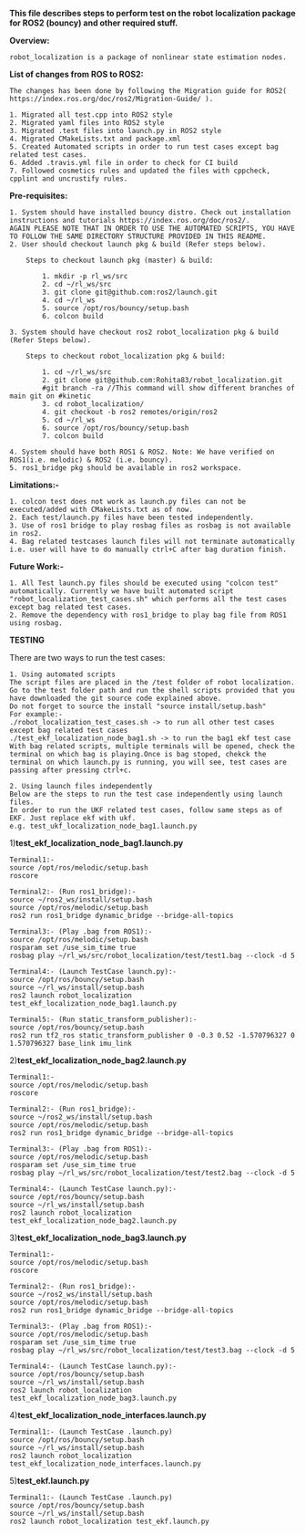 
**This file describes steps to perform test on the robot localization package for ROS2 (bouncy) and other required stuff.**

**Overview:**

	robot_localization is a package of nonlinear state estimation nodes.

**List of changes from ROS to ROS2:**

	The changes has been done by following the Migration guide for ROS2( https://index.ros.org/doc/ros2/Migration-Guide/ ).

	1. Migrated all test.cpp into ROS2 style
	2. Migrated yaml files into ROS2 style
	3. Migrated .test files into launch.py in ROS2 style
	4. Migrated CMakeLists.txt and package.xml
	5. Created Automated scripts in order to run test cases except bag related test cases.
	6. Added .travis.yml file in order to check for CI build
	7. Followed cosmetics rules and updated the files with cppcheck, cpplint and uncrustify rules.

**Pre-requisites:**

	1. System should have installed bouncy distro. Check out installation instructions and tutorials https://index.ros.org/doc/ros2/.
	AGAIN PLEASE NOTE THAT IN ORDER TO USE THE AUTOMATED SCRIPTS, YOU HAVE TO FOLLOW THE SAME DIRECTORY STRUCTURE PROVIDED IN THIS README.
	2. User should checkout launch pkg & build (Refer steps below).

		Steps to checkout launch pkg (master) & build:

			1. mkdir -p rl_ws/src
			2. cd ~/rl_ws/src
			3. git clone git@github.com:ros2/launch.git
			4. cd ~/rl_ws 
			5. source /opt/ros/bouncy/setup.bash
			6. colcon build

	3. System should have checkout ros2 robot_localization pkg & build (Refer Steps below).

		Steps to checkout robot_localization pkg & build:

			1. cd ~/rl_ws/src
			2. git clone git@github.com:Rohita83/robot_localization.git
			#git branch -ra //This command will show different branches of main git on #kinetic
			3. cd robot_localization/
			4. git checkout -b ros2 remotes/origin/ros2
			5. cd ~/rl_ws
			6. source /opt/ros/bouncy/setup.bash
			7. colcon build

	4. System should have both ROS1 & ROS2. Note: We have verified on ROS1(i.e. melodic) & ROS2 (i.e. bouncy).
	5. ros1_bridge pkg should be available in ros2 workspace.

**Limitations:-** 

	1. colcon test does not work as launch.py files can not be executed/added with CMakeLists.txt as of now.
	2. Each test/launch.py files have been tested independently.
	3. Use of ros1 bridge to play rosbag files as rosbag is not available in ros2.
	4. Bag related testcases launch files will not terminate automatically i.e. user will have to do manually ctrl+C after bag duration finish.

**Future Work:-**

	1. All Test launch.py files should be executed using "colcon test" automatically. Currently we have built automated script "robot_localization_test_cases.sh" which performs all the test cases except bag related test cases.
	2. Remove the dependency with ros1_bridge to play bag file from ROS1 using rosbag.

**TESTING**

There are two ways to run the test cases:

	1. Using automated scripts
	The script files are placed in the /test folder of robot localization.
	Go to the test folder path and run the shell scripts provided that you have downloaded the git source code explained above.
	Do not forget to source the install "source install/setup.bash"
	For example:-
	./robot_localization_test_cases.sh -> to run all other test cases except bag related test cases
	./test_ekf_localization_node_bag1.sh -> to run the bag1 ekf test case
	With bag related scripts, multiple terminals will be opened, check the terminal on which bag is playing.Once is bag stoped, chekck the terminal on which launch.py is running, you will see, test cases are passing after pressing ctrl+c.

	2. Using launch files independently
	Below are the steps to run the test case independently using launch files.
	In order to run the UKF related test cases, follow same steps as of EKF. Just replace ekf with ukf.
	e.g. test_ukf_localization_node_bag1.launch.py

1)**test_ekf_localization_node_bag1.launch.py**

	Terminal1:-
	source /opt/ros/melodic/setup.bash
	roscore

	Terminal2:- (Run ros1_bridge):-
	source ~/ros2_ws/install/setup.bash
	source /opt/ros/melodic/setup.bash
	ros2 run ros1_bridge dynamic_bridge --bridge-all-topics	

	Terminal3:- (Play .bag from ROS1):-
	source /opt/ros/melodic/setup.bash
	rosparam set /use_sim_time true
	rosbag play ~/rl_ws/src/robot_localization/test/test1.bag --clock -d 5

	Terminal4:- (Launch TestCase launch.py):-
	source /opt/ros/bouncy/setup.bash
	source ~/rl_ws/install/setup.bash
	ros2 launch robot_localization test_ekf_localization_node_bag1.launch.py

	Terminal5:- (Run static_transform_publisher):-
	source /opt/ros/bouncy/setup.bash
	ros2 run tf2_ros static_transform_publisher 0 -0.3 0.52 -1.570796327 0 1.570796327 base_link imu_link


2)**test_ekf_localization_node_bag2.launch.py**

	Terminal1:-
	source /opt/ros/melodic/setup.bash
	roscore

	Terminal2:- (Run ros1_bridge):-
	source ~/ros2_ws/install/setup.bash
	source /opt/ros/melodic/setup.bash
	ros2 run ros1_bridge dynamic_bridge --bridge-all-topics	

	Terminal3:- (Play .bag from ROS1):-
	source /opt/ros/melodic/setup.bash
	rosparam set /use_sim_time true
	rosbag play ~/rl_ws/src/robot_localization/test/test2.bag --clock -d 5

	Terminal4:- (Launch TestCase launch.py):-
	source /opt/ros/bouncy/setup.bash
	source ~/rl_ws/install/setup.bash
	ros2 launch robot_localization test_ekf_localization_node_bag2.launch.py

3)**test_ekf_localization_node_bag3.launch.py**

	Terminal1:-
	source /opt/ros/melodic/setup.bash
	roscore

	Terminal2:- (Run ros1_bridge):-
	source ~/ros2_ws/install/setup.bash
	source /opt/ros/melodic/setup.bash
	ros2 run ros1_bridge dynamic_bridge --bridge-all-topics	

	Terminal3:- (Play .bag from ROS1):-
	source /opt/ros/melodic/setup.bash
	rosparam set /use_sim_time true
	rosbag play ~/rl_ws/src/robot_localization/test/test3.bag --clock -d 5

	Terminal4:- (Launch TestCase launch.py):-
	source /opt/ros/bouncy/setup.bash
	source ~/rl_ws/install/setup.bash
	ros2 launch robot_localization test_ekf_localization_node_bag3.launch.py

4)**test_ekf_localization_node_interfaces.launch.py**

	Terminal1:- (Launch TestCase .launch.py)
	source /opt/ros/bouncy/setup.bash
	source ~/rl_ws/install/setup.bash
	ros2 launch robot_localization test_ekf_localization_node_interfaces.launch.py

5)**test_ekf.launch.py**

	Terminal1:- (Launch TestCase .launch.py)
	source /opt/ros/bouncy/setup.bash
	source ~/rl_ws/install/setup.bash
	ros2 launch robot_localization test_ekf.launch.py

